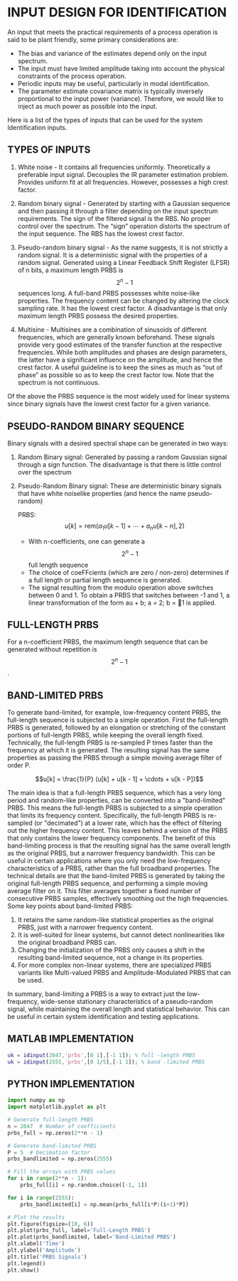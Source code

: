 # INPUT DESIGN FOR IDENTIFICATION

An input that meets the practical requirements of a process 
operation is said to be plant friendly, some primary 
considerations are:

- The bias and variance of the estimates depend only on the input
spectrum.
- The input must have limited amplitude taking into account the 
physical constraints of the process operation.
- Periodic inputs may be useful, particularly in modal identification.
- The parameter estimate covariance matrix is typically inversely proportional 
to the input power (variance). Therefore, we would like to inject as much power 
as possible into the input.

Here is a list of the types of inputs that can be used for the system Identification inputs.

## TYPES OF INPUTS

1. White noise - It contains all frequencies uniformly. Theoretically a preferable input signal. Decouples
the IR parameter estimation problem. Provides uniform fit at all frequencies. However,
possesses a high crest factor.

2. Random binary signal - Generated by starting with a Gaussian sequence and then passing it through a
filter depending on the input spectrum requirements. The sign of the filtered signal is the RBS.
No proper control over the spectrum. The “sign” operation distorts the spectrum of the input
sequence. The RBS has the lowest crest factor.

3. Pseudo-random binary signal - As the name suggests, it is not strictly a random signal. It is a deterministic signal with the properties of a random signal. Generated using a Linear Feedback Shift Register (LFSR) of n bits, a maximum length PRBS is $$2^{n} - 1$$ sequences long. A full-band PRBS possesses white noise-like properties. The frequency content can be changed by altering the clock sampling rate. It has the lowest crest factor. A disadvantage is that only maximum length PRBS possess the desired properties.

4. Multisine - Multisines are a combination of sinusoids of different frequencies, which are generally
known beforehand. These signals provide very good estimates of the transfer function at the respective frequencies. While both amplitudes and phases are design parameters, the latter have a significant influence on the amplitude, and hence the crest factor. A useful guideline is to keep
the sines as much as “out of phase” as possible so as to keep the crest factor low. Note that the
spectrum is not continuous.

Of the above the PRBS sequence is the most widely used for linear systems since binary signals
have the lowest crest factor for a given variance.

## PSEUDO-RANDOM BINARY SEQUENCE

Binary signals with a desired spectral shape can be generated in two ways:
1. Random Binary signal: Generated by passing a random Gaussian signal through a sign function.
The disadvantage is that there is little control over the spectrum
2. Pseudo-Random Binary signal: These are deterministic binary signals that have white noiselike
properties (and hence the name pseudo-random)

    PRBS: $$u[k] = \text{rem}(a_1u[k - 1] + \cdots + a_nu[k - n], 2)$$

    - With n-coefficients, one can generate a $$2^{n} - 1$$ full length sequence
    - The choice of coeFFcients (which are zero / non-zero) determines if a full length or partial
      length sequence is generated.
    - The signal resulting from the modulo operation above switches between 0 and 1. To obtain
      a PRBS that switches between -1 and 1, a linear transformation of the form au + b; a =
      2; b = 􀀀1 is applied.

## FULL-LENGTH PRBS

For a n-coefficient PRBS, the maximum length sequence that can be generated without repetition is
    $$2^{n} - 1$$.

## BAND-LIMITED PRBS

To generate band-limited, for example, low-frequency content PRBS, the full-length sequence is
subjected to a simple operation. First the full-length PRBS is generated, followed by an elongation
or stretching of the constant portions of full-length PRBS, while keeping the overall length fixed.
Technically, the full-length PRBS is re-sampled P times faster than the frequency at which it is generated.
The resulting signal has the same properties as passing the PRBS through a simple moving
average filter of order P.

$$u[k] = \frac{1}{P} (u[k] + u[k - 1] + \cdots + u[k - P])$$

The main idea is that a full-length PRBS sequence, which has a very long period and random-like properties, can be converted into a "band-limited" PRBS. This means the full-length PRBS is subjected to a simple operation that limits its frequency content.
Specifically, the full-length PRBS is re-sampled (or "decimated") at a lower rate, which has the effect of filtering out the higher frequency content. This leaves behind a version of the PRBS that only contains the lower frequency components.
The benefit of this band-limiting process is that the resulting signal has the same overall length as the original PRBS, but a narrower frequency bandwidth. This can be useful in certain applications where you only need the low-frequency characteristics of a PRBS, rather than the full broadband properties.
The technical details are that the band-limited PRBS is generated by taking the original full-length PRBS sequence, and performing a simple moving average filter on it. This filter averages together a fixed number of consecutive PRBS samples, effectively smoothing out the high frequencies.
Some key points about band-limited PRBS:
1. It retains the same random-like statistical properties as the original PRBS, just with a narrower frequency content.
2. It is well-suited for linear systems, but cannot detect nonlinearities like the original broadband PRBS can.
3. Changing the initialization of the PRBS only causes a shift in the resulting band-limited sequence, not a change in its properties.
4. For more complex non-linear systems, there are specialized PRBS variants like Multi-valued PRBS and Amplitude-Modulated PRBS that can be used.

 In summary, band-limiting a PRBS is a way to extract just the low-frequency, wide-sense stationary characteristics of a pseudo-random signal, while maintaining the overall length and statistical behavior. This can be useful in certain system identification and testing applications.

 ## MATLAB IMPLEMENTATION

```matlab
uk = idinput(2047,'prbs',[0 1],[-1 1]); % full -length PRBS
uk = idinput(2555,'prbs',[0 1/5],[-1 1]); % band -limited PRBS 
```

 ## PYTHON IMPLEMENTATION

 ```python
 import numpy as np
 import matplotlib.pyplot as plt

 # Generate full-length PRBS
 n = 2047  # Number of coefficients
 prbs_full = np.zeros(2**n - 1)
 
 # Generate band-limited PRBS
 P = 5  # Decimation factor
 prbs_bandlimited = np.zeros(2555)
 
 # Fill the arrays with PRBS values
 for i in range(2**n - 1):
     prbs_full[i] = np.random.choice([-1, 1])
 
 for i in range(2555):
     prbs_bandlimited[i] = np.mean(prbs_full[i*P:(i+1)*P])
 
 # Plot the results
 plt.figure(figsize=(10, 6))
 plt.plot(prbs_full, label='Full-Length PRBS')
 plt.plot(prbs_bandlimited, label='Band-Limited PRBS')
 plt.xlabel('Time')
 plt.ylabel('Amplitude')
 plt.title('PRBS Signals')
 plt.legend()
 plt.show()
 ```

 